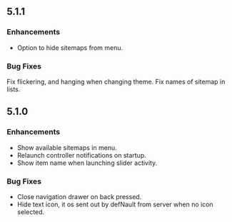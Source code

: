## 5.1.1

### Enhancements
* Option to hide sitemaps from menu.

### Bug Fixes
Fix flickering, and hanging when changing theme.
Fix names of sitemap in lists.


## 5.1.0

### Enhancements
* Show available sitemaps in menu.
* Relaunch controller notifications on startup.
* Show item name when launching slider activity.

### Bug Fixes
* Close navigation drawer on back pressed.
* Hide text icon, it os sent out by defNault from server when no icon selected.